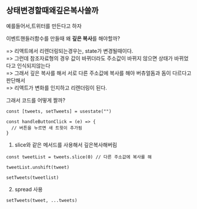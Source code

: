 <h2>상태변경할때왜깊은복사쓸까</h2>

예를들어서,트위터를 만든다고 하자

이벤트핸들러함수를 만들때 
왜 **깊은 복사**를 해야할까?

=> 리액트에서 리렌더링되는경우는, state가 변경될때이다. <br>
=> 그런데 참조자료형의 경우 값이 바뀌더라도 주소값이 바뀌지 않으면 상태가 바뀌었다고 인식되지않는다<br>
=> 그래서 깊은 복사를 해서 서로 다른 주소값에 복사를 해야 버츄얼돔과 돔이 다르다고 판단해서 <br>
=> 리액트가 변화를 인지하고 리렌더링이 된다.

그래서 코드를 어떻게 짤까?
```
const [tweets, setTweets] = usestate("")

const handleButtonClick = (e) => {
  // 버튼을 누르면 새 트윗이 추가됨
}
```
1. slice와 같은 메서드를 사용해서 깊은복사해버림
```
const tweetList = tweets.slice(0) // 다른 주소값에 복사를 해

tweetList.unshift(tweet)

setTweets(tweetlist)
```
2. spread 사용
```
setTweets(tweet, ...tweets)
```
